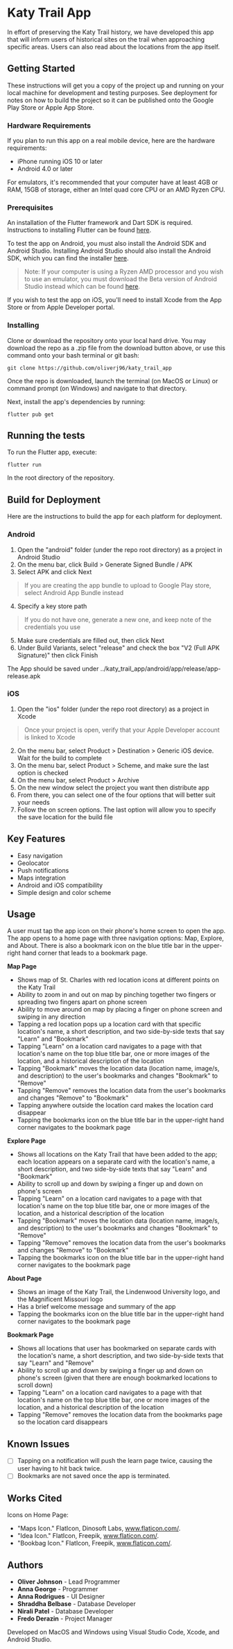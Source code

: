 # Katy Trail App

In effort of preserving the Katy Trail history, we have developed this app that will inform users of historical sites on the trail when approaching specific areas. Users can also read about the locations from the app itself.

## Getting Started

These instructions will get you a copy of the project up and running on your local machine for development and testing purposes. See deployment for notes on how to build the project so it can be published onto the Google Play Store or Apple App Store.

### Hardware Requirements

If you plan to run this app on a real mobile device, here are the hardware requirements:
- iPhone running iOS 10 or later
- Android 4.0 or later

For emulators, it's recommended that your computer have at least 4GB or RAM, 15GB of storage, either an Intel quad core CPU or an AMD Ryzen CPU.

### Prerequisites

An installation of the Flutter framework and Dart SDK is required. Instructions to installing Flutter can be found [here](https://flutter.dev/docs/get-started/install).

To test the app on Android, you must also install the Android SDK and Android Studio. Installing Android Studio should also install the Android SDK, which you can find the installer [here](https://developer.android.com/studio).

> Note: If your computer is using a Ryzen AMD processor and you wish to use an emulator, you must download the Beta version of Android Studio instead which can be found [here](https://developer.android.com/studio/preview).

If you wish to test the app on iOS, you'll need to install Xcode from the App Store or from Apple Developer portal.

### Installing

Clone or download the repository onto your local hard drive. You may download the repo as a .zip file from the download button above, or use this command onto your bash terminal or git bash:
```
git clone https://github.com/oliverj96/katy_trail_app
```
Once the repo is downloaded, launch the terminal (on MacOS or Linux) or command prompt (on Windows) and navigate to that directory.

Next, install the app's dependencies by running:
```
flutter pub get
```

## Running the tests

To run the Flutter app, execute:
```
flutter run
```
In the root directory of the repository.

## Build for Deployment

Here are the instructions to build the app for each platform for deployment.

### Android

1. Open the "android" folder (under the repo root directory) as a project in Android Studio
2. On the menu bar, click Build > Generate Signed Bundle / APK
3. Select APK and click Next
> If you are creating the app bundle to upload to Google Play store, select Android App Bundle instead
4. Specify a key store path
> If you do not have one, generate a new one, and keep note of the credentials you use
5. Make sure credentials are filled out, then click Next
6. Under Build Variants, select "release" and check the box "V2 (Full APK Signature)" then click Finish

The App should be saved under ../katy_trail_app/android/app/release/app-release.apk

### iOS

1. Open the "ios" folder (under the repo root directory) as a project in Xcode
> Once your project is open, verify that your Apple Developer account is linked to Xcode
2. On the menu bar, select Product > Destination > Generic iOS device. Wait for the build to complete
3. On the menu bar, select Product > Scheme, and make sure the last option is checked
4. On the menu bar, select Product > Archive 
5. On the new window select the project you want then distribute app 
6. From there, you can select one of the four options that will better suit your needs
7. Follow the on screen options. The last option will allow you to specify the save location for the build file

## Key Features

- Easy navigation
- Geolocator
- Push notifications
- Maps integration
- Android and iOS compatibility 
- Simple design and color scheme

## Usage

A user must tap the app icon on their phone's home screen to open the app. 
The app opens to a home page with three navigation options: Map, Explore, and About. 
There is also a bookmark icon on the blue title bar in the upper-right hand corner that leads to a bookmark page.

**Map Page**
- Shows map of St. Charles with red location icons at different points on the Katy Trail
- Ability to zoom in and out on map by pinching together two fingers or spreading two fingers apart on phone screen
- Ability to move around on map by placing a finger on phone screen and swiping in any direction
- Tapping a red location pops up a location card with that specific location's name, a short description, and two side-by-side texts that say "Learn" and "Bookmark"
- Tapping "Learn" on a location card navigates to a page with that location's name on the top blue title bar, one or more images of the location, and a historical description of the location
- Tapping "Bookmark" moves the location data (location name, image/s, and description) to the user's bookmarks and changes "Bookmark" to "Remove"
- Tapping "Remove" removes the location data from the user's bookmarks and changes "Remove" to "Bookmark"
- Tapping anywhere outside the location card makes the location card disappear
- Tapping the bookmarks icon on the blue title bar in the upper-right hand corner navigates to the bookmark page

**Explore Page**
- Shows all locations on the Katy Trail that have been added to the app; each location appears on a separate card with the location's name, a short description, and two side-by-side texts that say "Learn" and "Bookmark"
- Ability to scroll up and down by swiping a finger up and down on phone's screen
- Tapping "Learn" on a location card navigates to a page with that location's name on the top blue title bar, one or more images of the location, and a historical description of the location
- Tapping "Bookmark" moves the location data (location name, image/s, and description) to the user's bookmarks and changes "Bookmark" to "Remove"
- Tapping "Remove" removes the location data from the user's bookmarks and changes "Remove" to "Bookmark"
- Tapping the bookmarks icon on the blue title bar in the upper-right hand corner navigates to the bookmark page

**About Page**
- Shows an image of the Katy Trail, the Lindenwood University logo, and the Magnificent Missouri logo
- Has a brief welcome message and summary of the app
- Tapping the bookmarks icon on the blue title bar in the upper-right hand corner navigates to the bookmark page

**Bookmark Page**
- Shows all locations that user has bookmarked on separate cards with the location's name, a short description, and two side-by-side texts that say "Learn" and "Remove"
- Ability to scroll up and down by swiping a finger up and down on phone's screen (given that there are enough bookmarked locations to scroll down)
- Tapping "Learn" on a location card navigates to a page with that location's name on the top blue title bar, one or more images of the location, and a historical description of the location
- Tapping "Remove" removes the location data from the bookmarks page so the location card disappears

## Known Issues

- [ ] Tapping on a notification will push the learn page twice, causing the user having to hit back twice.
- [ ] Bookmarks are not saved once the app is terminated.

## Works Cited 

Icons on Home Page:

- "Maps Icon." FlatIcon, Dinosoft Labs, www.flaticon.com/.
- "Idea Icon." FlatIcon, Freepik, www.flaticon.com/.
- "Bookbag Icon." FlatIcon, Freepik, www.flaticon.com/.

## Authors

- **Oliver Johnson** - Lead Programmer
- **Anna George** - Programmer
- **Anna Rodrigues** - UI Designer
- **Shraddha Belbase** - Database Developer
- **Nirali Patel** - Database Developer
- **Fredo Derazin** - Project Manager

Developed on MacOS and Windows using Visual Studio Code, Xcode, and Android Studio.
